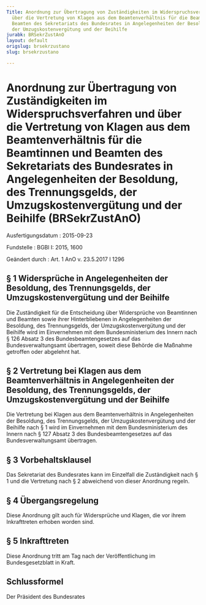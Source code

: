```yaml
---
Title: Anordnung zur Übertragung von Zuständigkeiten im Widerspruchsverfahren und
  über die Vertretung von Klagen aus dem Beamtenverhältnis für die Beamtinnen und
  Beamten des Sekretariats des Bundesrates in Angelegenheiten der Besoldung, des Trennungsgelds,
  der Umzugskostenvergütung und der Beihilfe
jurabk: BRSekrZustAnO
layout: default
origslug: brsekrzustano
slug: brsekrzustano

---
```


# Anordnung zur Übertragung von Zuständigkeiten im Widerspruchsverfahren und über die Vertretung von Klagen aus dem Beamtenverhältnis für die Beamtinnen und Beamten des Sekretariats des Bundesrates in Angelegenheiten der Besoldung, des Trennungsgelds, der Umzugskostenvergütung und der Beihilfe (BRSekrZustAnO)

Ausfertigungsdatum
:   2015-09-23

Fundstelle
:   BGBl I: 2015, 1600

Geändert durch
:   Art. 1 AnO v. 23.5.2017 I 1296


## § 1 Widersprüche in Angelegenheiten der Besoldung, des Trennungsgelds, der Umzugskostenvergütung und der Beihilfe

Die Zuständigkeit für die Entscheidung über Widersprüche von Beamtinnen und Beamten sowie ihrer Hinterbliebenen in Angelegenheiten der Besoldung, des Trennungsgelds, der Umzugskostenvergütung und der Beihilfe wird im Einvernehmen mit dem Bundesministerium des Innern nach § 126 Absatz 3 des Bundesbeamtengesetzes auf das Bundesverwaltungsamt übertragen, soweit diese Behörde die Maßnahme getroffen oder abgelehnt hat.


## § 2 Vertretung bei Klagen aus dem Beamtenverhältnis in Angelegenheiten der Besoldung, des Trennungsgelds, der Umzugskostenvergütung und der Beihilfe

Die Vertretung bei Klagen aus dem Beamtenverhältnis in Angelegenheiten der Besoldung, des Trennungsgelds, der Umzugskostenvergütung und der Beihilfe nach § 1 wird im Einvernehmen mit dem
Bundesministerium des Innern              nach § 127 Absatz 3 des Bundesbeamtengesetzes auf das Bundesverwaltungsamt übertragen.


## § 3 Vorbehaltsklausel

Das Sekretariat des Bundesrates kann im Einzelfall die Zuständigkeit nach § 1 und die Vertretung nach § 2 abweichend von dieser Anordnung regeln.


## § 4 Übergangsregelung

Diese Anordnung gilt auch für Widersprüche und Klagen, die vor ihrem
Inkrafttreten              erhoben worden sind.


## § 5 Inkrafttreten

Diese Anordnung tritt am Tag nach der Veröffentlichung im Bundesgesetzblatt in Kraft.


## Schlussformel

Der Präsident des Bundesrates

